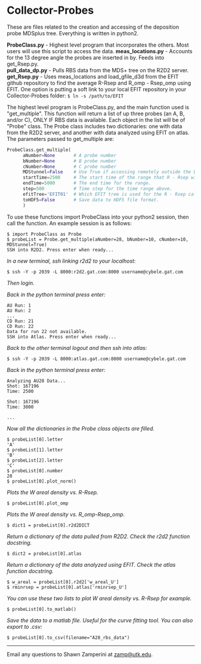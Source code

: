 # Collector-Probes

These are files related to the creation and accessing of the deposition probe MDSplus tree. Everything is written in
python2. 

**ProbeClass.py** - Highest level program that incorporates the others. Most users will use this script to access the data. 
**meas\_locations.py** - Accounts for the 13 degree angle the probes are inserted in by. Feeds into get\_Rsep.py.   
**pull\_data\_dp.py** - Pulls RBS data from the MDS+ tree on the R2D2 server.  
**get\_Rsep.py** - Uses meas\_locations and load\_gfile\_d3d from the EFIT github repository to find the average R-Rsep and
                   R\_omp - Rsep\_omp using EFIT. One option is putting a soft link to your local EFIT repository in your
                   Collector-Probes folder:
                   ```
                   $ ln -s /path/to/EFIT
                   ```
  
The highest level program is ProbeClass.py, and the main function used is "get\_multiple". This function will return a list
of up three probes (an A, B, and/or C), ONLY IF RBS data is available. Each object in the list will be of "Probe" class. The
Probe class includes two dictionaries: one with data from the R2D2 server, and another with data analyzed using EFIT on
atlas. The parameters passed to get\_multiple are:
  
```python
ProbeClass.get_multiple(  
      aNumber=None       # A probe number  
      bNumber=None       # B probe number  
      cNumber=None       # C probe number  
      MDStunnel=False    # Use True if accessing remotely outside the DIII-D network.  
      startTime=2500     # The start time of the range that R - Rsep will be averaged for.  
      endTime=5000       # The end time for the range.  
      step=500           # Time step for the time range above.  
      efitTree='EFIT01'  # Which EFIT tree is used for the R - Rsep calculations.  
      toHDF5=False       # Save data to HDF5 file format.
      )
```  
  
To use these functions import ProbeClass into your python2 session, then call the function. An example session is as
follows:   
```
$ import ProbeClass as Probe  
$ probeList = Probe.get_multiple(aNumber=28, bNumber=10, cNumber=10, MDStunnel=True)  
SSH into R2D2. Press enter when ready...  
```

_In a new terminal, ssh linking r2d2 to your localhost:_  
```
$ ssh -Y -p 2039 -L 8000:r2d2.gat.com:8000 username@cybele.gat.com
```
_Then login._  

_Back in the python terminal press enter:_ 
```
AU Run: 1  
AU Run: 2  
...  
CD Run: 21  
CD Run: 22  
Data for run 22 not available.
SSH into Atlas. Press enter when ready...  
```
  
_Back to the other terminal logout and then ssh into atlas:_ 
```
$ ssh -Y -p 2039 -L 8000:atlas.gat.com:8000 username@cybele.gat.com  
```
  
_Back in the python terminal press enter:_  
```
Analyzing AU28 Data...  
Shot: 167196  
Time: 2500  
  
Shot: 167196  
Time: 3000  
  
...  
``` 
_Now all the dictionaries in the Probe class objects are filled._  
```
$ probeList[0].letter  
'A'  
$ probeList[1].letter  
'B'  
$ probeList[2].letter  
'C'  
$ probeList[0].number  
28  
$ probeList[0].plot_norm()
```

_Plots the W areal density vs. R-Rsep._  
  
```
$ probeList[0].plot_omp  
```
_Plots the W areal density vs. R\_omp-Rsep\_omp._  
```
$ dict1 = probeList[0].r2d2DICT  
```
_Return a dictionary of the data pulled from R2D2. Check the r2d2 function docstring._  
```
$ dict2 = probeList[0].atlas  
```
_Return a dictionary of the data analyzed using EFIT. Check the atlas function docstring._  
```
$ w_areal = probeList[0].r2d2['w_areal_U']  
$ rminrsep = probeList[0].atlas['rminrsep_U']  
```
_You can use these two lists to plot W areal density vs. R-Rsep for example._  
```
$ probeList[0].to_matlab()
```
_Save the data to a matlab file. Useful for the curve fitting tool. You can also export to .csv:_
```
$ probeList[0].to_csv(filename="A28_rbs_data")
```

------------------------------------------------------------------------------------------------------------------
  
Email any questions to Shawn Zamperini at zamp@utk.edu.

